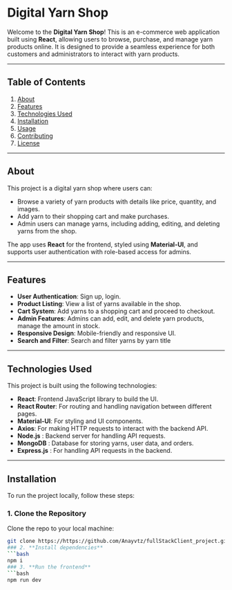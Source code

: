 # **Digital Yarn Shop**

Welcome to the **Digital Yarn Shop**! This is an e-commerce web application built using **React**, allowing users to browse, purchase, and manage yarn products online. It is designed to provide a seamless experience for both customers and administrators to interact with yarn products.

---

## **Table of Contents**
1. [About](#about)
2. [Features](#features)
3. [Technologies Used](#technologies-used)
4. [Installation](#installation)
5. [Usage](#usage)
6. [Contributing](#contributing)
7. [License](#license)

---

## **About**

This project is a digital yarn shop where users can:

- Browse a variety of yarn products with details like price, quantity, and images.
- Add yarn to their shopping cart and make purchases.
- Admin users can manage yarns, including adding, editing, and deleting yarns from the shop.

The app uses **React** for the frontend, styled using **Material-UI**, and supports user authentication with role-based access for admins.

---

## **Features**

- **User Authentication**: Sign up, login.
- **Product Listing**: View a list of yarns available in the shop.
- **Cart System**: Add yarns to a shopping cart and proceed to checkout.
- **Admin Features**: Admins can add, edit, and delete yarn products, manage the amount in stock.
- **Responsive Design**: Mobile-friendly and responsive UI.
- **Search and Filter**: Search and filter yarns by yarn title

---

## **Technologies Used**

This project is built using the following technologies:

- **React**: Frontend JavaScript library to build the UI.
- **React Router**: For routing and handling navigation between different pages.
- **Material-UI**: For styling and UI components.
- **Axios**: For making HTTP requests to interact with the backend API.
- **Node.js** : Backend server for handling API requests.
- **MongoDB** : Database for storing yarns, user data, and orders.
- **Express.js** : For handling API requests in the backend.

---

## **Installation**

To run the project locally, follow these steps:

### 1. **Clone the Repository**
   Clone the repo to your local machine:
   ```bash
   git clone https://https://github.com/Anayvtz/fullStackClient_project.git
### 2. **Install dependencies**
   ```bash
   npm i
### 3. **Run the frontend**
```bash
npm run dev